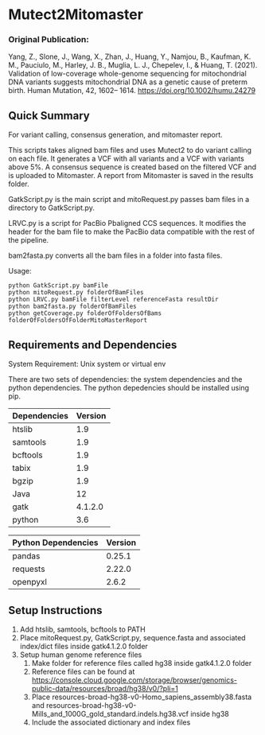 # Mutect2Mitomaster

### Original Publication:

Yang, Z., Slone, J., Wang, X., Zhan, J., Huang, Y., Namjou, B., Kaufman, K. M., Pauciulo, M., Harley, J. B., Muglia, L. J., Chepelev, I., & Huang, T. (2021). Validation of low-coverage whole-genome sequencing for mitochondrial DNA variants suggests mitochondrial DNA as a genetic cause of preterm birth. Human Mutation, 42, 1602– 1614. https://doi.org/10.1002/humu.24279

## Quick Summary

For variant calling, consensus generation, and mitomaster report.

This scripts takes aligned bam files and uses Mutect2 to do variant calling on each file. It generates a VCF with all variants and a VCF with variants above 5%. A consensus sequence is created based on the filtered VCF and is uploaded to Mitomaster. A report from Mitomaster is saved in the results folder.

GatkScript.py is the main script and mitoRequest.py passes bam files in a directory to GatkScript.py.

LRVC.py is a script for PacBio Pbaligned CCS sequences. It modifies the header for the bam file to make the PacBio data compatible with the rest of the pipeline.

bam2fasta.py converts all the bam files in a folder into fasta files.

Usage:

```
python GatkScript.py bamFile
python mitoRequest.py folderOfBamFiles
python LRVC.py bamFile filterLevel referenceFasta resultDir
python bam2fasta.py folderOfBamFiles
python getCoverage.py folderOfFoldersOfBams folderOfFoldersOfFolderMitoMasterReport
```

## Requirements and Dependencies

System Requirement: Unix system or virtual env

There are two sets of dependencies: the system dependencies and the python dependencies. The python depedencies should be installed using pip.

| Dependencies | Version | 
| -----------|----- |
| htslib | 1.9 |
| samtools | 1.9 |
| bcftools | 1.9 |
| tabix | 1.9 |
| bgzip | 1.9 |
| Java | 12 |
| gatk | 4.1.2.0 |
| python | 3.6 |


| Python Dependencies | Version |
| -----------|----- |
| pandas | 0.25.1 |
| requests | 2.22.0 |
| openpyxl | 2.6.2 |

## Setup Instructions

1. Add htslib, samtools, bcftools to PATH
2. Place mitoRequest.py, GatkScript.py, sequence.fasta and associated index/dict files inside gatk4.1.2.0 folder 
3. Setup human genome reference files
   1. Make folder for reference files called hg38 inside gatk4.1.2.0 folder
   2. Reference files can be found at https://console.cloud.google.com/storage/browser/genomics-public-data/resources/broad/hg38/v0/?pli=1
   3. Place resources-broad-hg38-v0-Homo_sapiens_assembly38.fasta  and  resources-broad-hg38-v0-Mills_and_1000G_gold_standard.indels.hg38.vcf inside hg38
   4. Include the associated dictionary and index files
